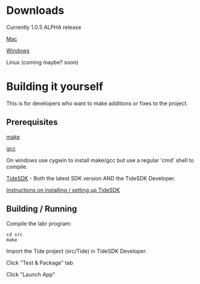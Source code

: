 
# Downloads

Currently 1.0.5 ALPHA release

[Mac](http://lab-retriever.googlecode.com/files/LabRetriever-1.0.5.ALPHA.dmg)

[Windows](http://lab-retriever.googlecode.com/files/LabRetriever-1.0.5.msi)

Linux (coming maybe? soon)

# Building it yourself

This is for developers who want to make additions or fixes to the project.

## Prerequisites

[make](http://www.gnu.org/software/make/)

[gcc](http://gcc.gnu.org/)

On windows use cygwin to install make/gcc but use a regular 'cmd' shell to compile.

[TideSDK](http://www.tidesdk.org/) - Both the latest SDK version AND the TideSDK Developer.

[Instructions on installing / setting up TideSDK](http://tidesdk.multipart.net/docs/user-dev/generated/#!/guide/getting_started)


## Building / Running

Compile the labr program:

    cd src
    make

Import the Tide project (src/Tide) in TideSDK Developer.

Click "Test & Package" tab

Click "Launch App"

